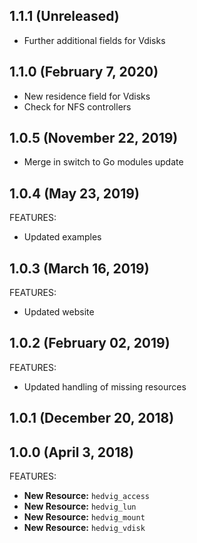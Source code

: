 ## 1.1.1 (Unreleased)
 * Further additional fields for Vdisks

## 1.1.0 (February 7, 2020)

 * New residence field for Vdisks
 * Check for NFS controllers

## 1.0.5 (November 22, 2019)

 * Merge in switch to Go modules update

## 1.0.4 (May 23, 2019)

FEATURES:

 * Updated examples

## 1.0.3 (March 16, 2019)

FEATURES:

 * Updated website

## 1.0.2 (February 02, 2019)

FEATURES:

 * Updated handling of missing resources

## 1.0.1 (December 20, 2018)

## 1.0.0 (April 3, 2018)

FEATURES:

* **New Resource:** `hedvig_access`
* **New Resource:** `hedvig_lun`
* **New Resource:** `hedvig_mount`
* **New Resource:** `hedvig_vdisk`
